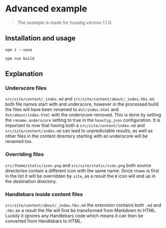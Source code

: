 # Advanced example

> The example is made for hoastig version 1.1.0.

## Installation and usage

```
npm i --save
```

```
npm run build
```

## Explanation

### Underscore files

`src/site/content/_index.md` and `src/site/content/about/_index.hbs.md` both file names start with and underscore, however in the processed build the files will have been renamed to `dst/index.html` and `dst/about/index.html` with the underscore removed. This is done by setting the `rename.underscore` setting to true in the `hoastig.json` configuration. It is important to now that having both a `src/site/content/index.md` and `src/site/content/index.md` can lead to unpredictable results, as well as other files in the content directory starting with an underscore will be renamed too.

### Overriding files

`src/theme/static/icon.png` and `src/site/static/icon.png` both source directories contain a different icon with the same name. Since `theme` is first in the list it will be overridden by `site`, as a result the `B` icon will end up in the destination directory.

### Handlebars inside content files

`src/site/content/about/_index.hbs.md` the extension contains both `.md` and `.hbs` as a result the file will first be transformed from Markdown to HTML. Luckily it ignores any Handlebars code which means it can then be converted from Handlebars to HTML.

